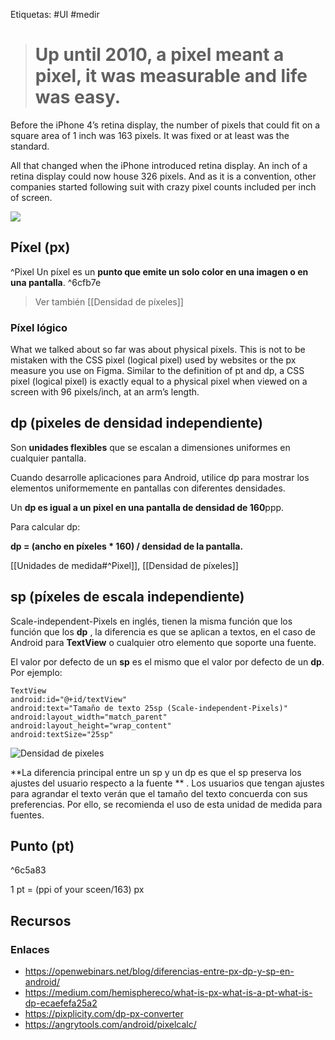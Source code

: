 Etiquetas: #UI #medir 

># Up until 2010, a pixel meant a pixel, it was measurable and life was easy.

Before the iPhone 4’s retina display, the number of pixels that could fit on a square area of 1 inch was 163 pixels. It was fixed or at least was the standard.

All that changed when the iPhone introduced retina display. An inch of a retina display could now house 326 pixels. And as it is a convention, other companies started following suit with crazy pixel counts included per inch of screen.

![](https://miro.medium.com/max/1400/1*B0tdSuVaEaw9Wl-FF4LY_g.png)

## Píxel (px)
^Pixel
Un píxel es un **punto que emite un solo color en una imagen o en una pantalla**. ^6cfb7e

>Ver también [[Densidad de píxeles]]

### Píxel lógico
What we talked about so far was about physical pixels. This is not to be mistaken with the CSS pixel (logical pixel) used by websites or the px measure you use on Figma.
Similar to the definition of pt and dp, a CSS pixel (logical pixel) is exactly equal to a physical pixel when viewed on a screen with 96 pixels/inch, at an arm’s length.

## dp (pixeles de densidad independiente)
Son **unidades flexibles** que se escalan a dimensiones uniformes en cualquier pantalla.

Cuando desarrolle aplicaciones para Android, utilice dp para mostrar los elementos uniformemente en pantallas con diferentes densidades.

Un **dp es igual a un pixel en una pantalla de densidad de 160**ppp. 

Para calcular dp:

**dp = (ancho en píxeles * 160) / densidad de la pantalla.**

[[Unidades de medida#^Pixel]], [[Densidad de píxeles]]

## sp (píxeles de escala independiente)
Scale-independent-Pixels en inglés, tienen la misma función que los función que los **dp** , la diferencia es que se aplican a textos, en el caso de Android para **TextView** o cualquier otro elemento que soporte una fuente.

El valor por defecto de un **sp** es el mismo que el valor por defecto de un **dp**. Por ejemplo:

```
TextView
android:id="@+id/textView"
android:text="Tamaño de texto 25sp (Scale-independent-Pixels)"
android:layout_width="match_parent"
android:layout_height="wrap_content"
android:textSize="25sp"
```

![Densidad de pixeles](https://dc722jrlp2zu8.cloudfront.net/media/cache/05/70/0570a07a9db969d8a365bd72adb3d94d.webp)

**La diferencia principal entre un sp y un dp es que el sp preserva los ajustes del usuario respecto a la fuente ** . Los usuarios que tengan ajustes para agrandar el texto verán que el tamaño del texto concuerda con sus preferencias. Por ello, se recomienda el uso de esta unidad de medida para fuentes.


## Punto (pt)
^6c5a83

1 pt = (ppi of your sceen/163) px

## Recursos
### Enlaces
- https://openwebinars.net/blog/diferencias-entre-px-dp-y-sp-en-android/
- https://medium.com/hemisphereco/what-is-px-what-is-a-pt-what-is-dp-ecaefefa25a2
- https://pixplicity.com/dp-px-converter
- https://angrytools.com/android/pixelcalc/